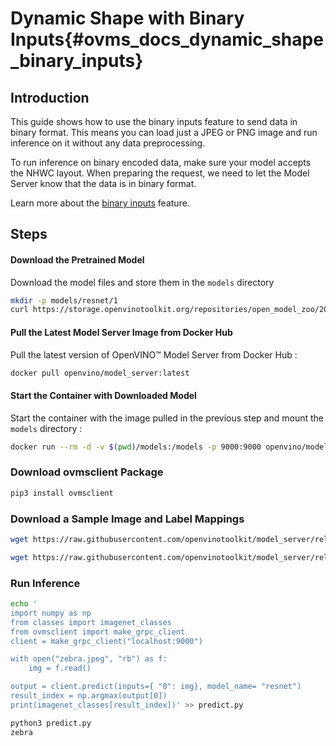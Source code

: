 # Dynamic Shape with Binary Inputs{#ovms_docs_dynamic_shape_binary_inputs}

## Introduction
This guide shows how to use the binary inputs feature to send data in binary format. This means you can load just a JPEG or PNG image and run inference on it without any data preprocessing.

To run inference on binary encoded data, make sure your model accepts the NHWC layout. When preparing the request, we need to let the Model Server know that the data is in binary format.

Learn more about the [binary inputs](binary_input.md) feature.

## Steps

#### Download the Pretrained Model
Download the model files and store them in the `models` directory
```bash
mkdir -p models/resnet/1
curl https://storage.openvinotoolkit.org/repositories/open_model_zoo/2022.1/models_bin/2/resnet50-binary-0001/FP32-INT1/resnet50-binary-0001.bin https://storage.openvinotoolkit.org/repositories/open_model_zoo/2022.1/models_bin/2/resnet50-binary-0001/FP32-INT1/resnet50-binary-0001.xml -o models/resnet/1/resnet50-binary-0001.bin -o models/resnet/1/resnet50-binary-0001.xml
```

#### Pull the Latest Model Server Image from Docker Hub
Pull the latest version of OpenVINO&trade; Model Server from Docker Hub :
```bash
docker pull openvino/model_server:latest
```

#### Start the Container with Downloaded Model
Start the container with the image pulled in the previous step and mount the `models` directory :
```bash
docker run --rm -d -v $(pwd)/models:/models -p 9000:9000 openvino/model_server:latest --model_name resnet --model_path /models/resnet --layout NHWC:NCHW --port 9000
```

### Download ovmsclient Package

```bash
pip3 install ovmsclient 
```

### Download a Sample Image and Label Mappings
```bash
wget https://raw.githubusercontent.com/openvinotoolkit/model_server/releases/2025/0/demos/common/static/images/zebra.jpeg

wget https://raw.githubusercontent.com/openvinotoolkit/model_server/releases/2025/0/demos/common/python/classes.py
```

### Run Inference

```bash
echo '
import numpy as np 
from classes import imagenet_classes 
from ovmsclient import make_grpc_client 
client = make_grpc_client("localhost:9000") 

with open("zebra.jpeg", "rb") as f: 
    img = f.read() 

output = client.predict(inputs={ "0": img}, model_name= "resnet") 
result_index = np.argmax(output[0]) 
print(imagenet_classes[result_index])' >> predict.py

python3 predict.py
zebra
```